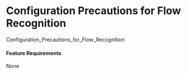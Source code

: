 Configuration Precautions for Flow Recognition
==============================================

Configuration_Precautions_for_Flow_Recognition

#### Feature Requirements

None